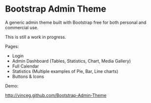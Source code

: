Bootstrap Admin Theme
=====================

A generic admin theme built with Bootstrap free for both personal and commercial use. 

This is still a work in progress.

Pages:

- Login
- Admin Dashboard (Tables, Statistics, Chart, Media Gallery)
- Full Calendar
- Statistics (Multiple examples of Pie, Bar, Line charts)
- Buttons & Icons

Demo:

http://vinceg.github.com/Bootstrap-Admin-Theme